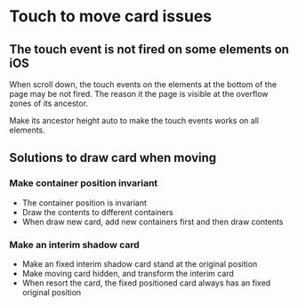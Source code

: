# Touch to move card issues

## The touch event is not fired on some elements on iOS

When scroll down, the touch events on the elements at the bottom of the page may be not fired. The reason it the page is visible at the overflow zones of its ancestor.

Make its ancestor height auto to make the touch events works on all elements.

## Solutions to draw card when moving

### Make container position invariant

- The container position is invariant
- Draw the contents to different containers
- When draw new card, add new containers first and then draw contents

### Make an interim shadow card

- Make an fixed interim shadow card stand at the original position
- Make moving card hidden, and transform the interim card
- When resort the card, the fixed positioned card always has an fixed original position
